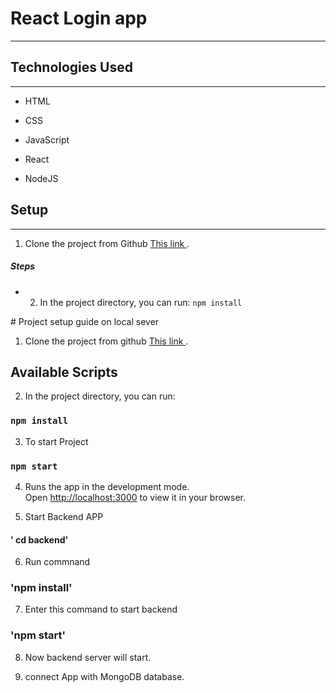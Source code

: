 

<h1>React Login app</h1>
<hr><h2>Technologies Used</h2>
<hr><ul>
<li>HTML</li>
</ul><ul>
<li>CSS</li>
</ul><ul>
<li>JavaScript</li>
</ul><ul>
<li>React</li>
</ul><ul>
<li>NodeJS</li>
</ul><h2>Setup</h2>
<hr><ol>
<li>Clone the project from Github <a href="https://github.com/Rashmi-singh-dev/Login-react-app.git">This link </a>.</li>
</ol><h5>Steps</h5><ul>
<li>
<ol start="2">
<li>In the project directory, you can run: <code>npm install</code></li>
</ol>
</li>
</ul>
# Project setup guide on local sever 

1. Clone the project from github [This link ](https://github.com/Rashmi-singh-dev/Login-react-app.git).
## Available Scripts

2. In the project directory, you can run:
### `npm install`

3. To start Project 
### `npm start`

4. Runs the app in the development mode.\
Open [http://localhost:3000](http://localhost:3000) to view it in your browser.

5. Start Backend APP
#### ' cd backend'

6. Run commnand 
### 'npm install'

7. Enter this command to start backend 
### 'npm start'

8. Now backend server will start.

9. connect App with MongoDB database.
